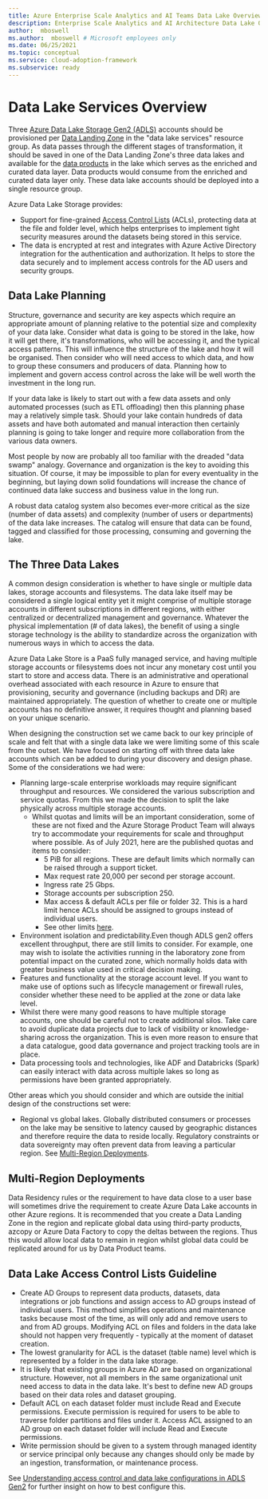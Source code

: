 ```yaml
---
title: Azure Enterprise Scale Analytics and AI Teams Data Lake Overview
description: Enterprise Scale Analytics and AI Architecture Data Lake Overview
author:  mboswell
ms.author:  mboswell # Microsoft employees only
ms.date: 06/25/2021
ms.topic: conceptual
ms.service: cloud-adoption-framework
ms.subservice: ready
---
```


# Data Lake Services Overview

Three [Azure Data Lake Storage Gen2 (ADLS)](/azure/storage/blobs/data-lake-storage-introduction) accounts should be provisioned per [Data Landing Zone](../architectures/data-landing-zone.md) in the "data lake services" resource group. As data passes through the different stages of transformation, it should be saved in one of the Data Landing Zone's three data lakes and available for the [data products](../architectures/data-landing-zone-data-products.md) in the lake which serves as the enriched and curated data layer. Data products would consume from the enriched and curated data layer only. These data lake accounts should be deployed into a single resource group.

Azure Data Lake Storage provides:

* Support for fine-grained [Access Control Lists](/azure/storage/blobs/data-lake-storage-access-control) (ACLs), protecting data at the file and folder level, which helps enterprises to implement tight security measures around the datasets being stored in this service.
* The data is encrypted at rest and integrates with Azure Active Directory integration for the authentication and authorization. It helps to store the data securely and to implement access controls for the AD users and security groups.

## Data Lake Planning

Structure, governance and security are key aspects which require an appropriate amount of planning relative to the potential size and complexity of your data lake. Consider what data is going to be stored in the lake, how it will get there, it's transformations, who will be accessing it, and the typical access patterns. This will influence the structure of the lake and how it will be organised. Then consider who will need access to which data, and how to group these consumers and producers of data. Planning how to implement and govern access control across the lake will be well worth the investment in the long run.

If your data lake is likely to start out with a few data assets and only automated processes (such as ETL offloading) then this planning phase may a relatively simple task. Should your lake contain hundreds of data assets and have both automated and manual interaction then certainly planning is going to take longer and require more collaboration from the various data owners.

Most people by now are probably all too familiar with the dreaded "data swamp" analogy. Governance and organization is the key to avoiding this situation. Of course, it may be impossible to plan for every eventuality in the beginning, but laying down solid foundations will increase the chance of continued data lake success and business value in the long run.

A robust data catalog system also becomes ever-more critical as the size (number of data assets) and complexity (number of users or departments) of the data lake increases. The catalog will ensure that data can be found, tagged and classified for those processing, consuming and governing the lake.

## The Three Data Lakes

A common design consideration is whether to have single or multiple data lakes, storage accounts and filesystems. The data lake itself may be considered a single logical entity yet it might comprise of multiple storage accounts in different subscriptions in different regions, with either centralized or decentralized management and governance. Whatever the physical implementation (# of data lakes), the benefit of using a single storage technology is the ability to standardize across the organization with numerous ways in which to access the data.

Azure Data Lake Store is a PaaS fully managed service, and having multiple storage accounts or filesystems does not incur any monetary cost until you start to store and access data. There is an administrative and operational overhead associated with each resource in Azure to ensure that provisioning, security and governance (including backups and DR) are maintained appropriately. The question of whether to create one or multiple accounts has no definitive answer, it requires thought and planning based on your unique scenario.

When designing the construction set we came back to our key principle of scale and felt that with a single data lake we were limiting some of this scale from the outset. We have focused on starting off with three data lake accounts which can be added to during your discovery and design phase. Some of the considerations we had were:

* Planning large-scale enterprise workloads may require significant throughput and resources. We considered the various subscription and service quotas. From this we made the decision to split the lake physically across multiple storage accounts.
  * Whilst quotas and limits will be an important consideration, some of these are not fixed and the Azure Storage Product Team will always try to accommodate your requirements for scale and throughput where possible. As of July 2021, here are the published quotas and items to consider:
    * 5 PiB for all regions. These are default limits which normally can be raised through a support ticket.
    * Max request rate 20,000 per second per storage account.
    * Ingress rate 25 Gbps.
    * Storage accounts per subscription 250.
    * Max access & default ACLs per file or folder 32. This is a hard limit hence ACLs should be assigned to groups instead of individual users.
    * See other limits [here](/azure/storage/common/storage-scalability-targets).
* Environment isolation and predictability.Even though ADLS gen2 offers excellent throughput, there are still limits to consider. For example, one may wish to isolate the activities running in the laboratory zone from potential impact on the curated zone, which normally holds data with greater business value used in critical decision making.
* Features and functionality at the storage account level. If you want to make use of options such as lifecycle management or firewall rules, consider whether these need to be applied at the zone or data lake level.
* Whilst there were many good reasons to have multiple storage accounts, one should be careful not to create additional silos. Take care to avoid duplicate data projects due to lack of visibility or knowledge-sharing across the organization. This is even more reason to ensure that a data catalogue, good data governance and project tracking tools are in place.
* Data processing tools and technologies, like ADF and Databricks (Spark) can easily interact with data across multiple lakes so long as permissions have been granted appropriately.

Other areas which you should consider and which are outside the initial design of the constructions set were:

* Regional vs global lakes. Globally distributed consumers or processes on the lake may be sensitive to latency caused by geographic distances and therefore require the data to reside locally. Regulatory constraints or data sovereignty may often prevent data from leaving a particular region. See [Multi-Region Deployments](#multi-region-deployments).

## Multi-Region Deployments

Data Residency rules or the requirement to have data close to a user base will sometimes drive the requirement to create Azure Data Lake accounts in other Azure regions. It is recommended that you create a Data Landing Zone in the region and replicate global data using third-party products, azcopy or Azure Data Factory to copy the deltas between the regions. Thus this would allow local data to remain in region whilst global data could be replicated around for us by Data Product teams.

## Data Lake Access Control Lists Guideline

* Create AD Groups to represent data products, datasets, data integrations or job functions and assign access to AD groups instead of individual users. This method simplifies operations and maintenance tasks because most of the time, as will only add and remove users to and from AD groups. Modifying ACL on files and folders in the data lake should not happen very frequently - typically at the moment of dataset creation.
* The lowest granularity for ACL is the dataset (table name) level which is represented by a folder in the data lake storage.
* It is likely that existing groups in Azure AD are based on organizational structure. However, not all members in the same organizational unit need access to data in the data lake. It's best to define new AD groups based on their data roles and dataset grouping.
* Default ACL on each dataset folder must include Read and Execute permissions. Execute permission is required for users to be able to traverse folder partitions and files under it. Access ACL assigned to an AD group on each dataset folder will include Read and Execute permissions.
* Write permission should be given to a system through managed identity or service principal only because any changes should only be made by an ingestion, transformation, or maintenance process.

See [Understanding access control and data lake configurations in ADLS Gen2](data-lake-access.md) for further insight on how to best configure this.
